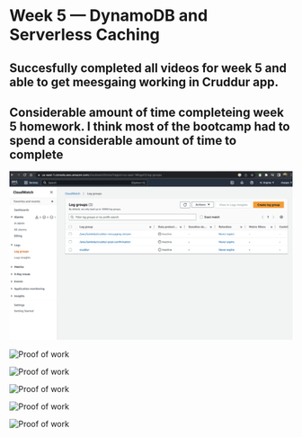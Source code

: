# Week 5 — DynamoDB and Serverless Caching
## Succesfully completed all videos for week 5 and able to get meesgaing working in Cruddur app.
## Considerable amount of time completeing week 5 homework. I think most of the bootcamp had to spend a considerable amount of time to complete

![Proof of work](assets%20week%205/Cloudwatch%20cruddur%20meesaging%20%20week%205stream.png)

![Proof of work]()

![Proof of work]()

![Proof of work]()

![Proof of work]()

![Proof of work]()
